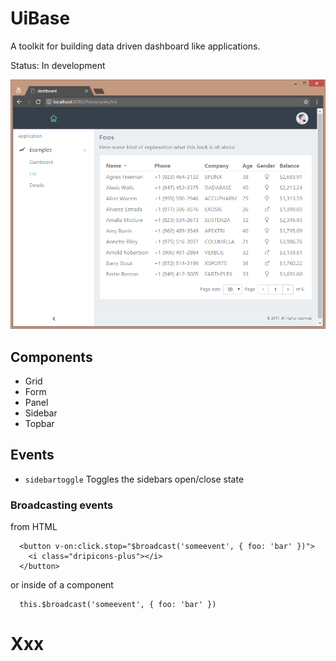 # UiBase

A toolkit for building data driven dashboard like applications.

Status: In development

![alt text](./docs/screen1.png "Logo Title Text 1")

## Components

- Grid
- Form
- Panel
- Sidebar
- Topbar

## Events

- `sidebartoggle` Toggles the sidebars open/close state

### Broadcasting events

  from HTML
```
  <button v-on:click.stop="$broadcast('someevent', { foo: 'bar' })">
    <i class="dripicons-plus"></i>
  </button>
```
  or inside of a component
```
  this.$broadcast('someevent', { foo: 'bar' })
```

# Xxx

